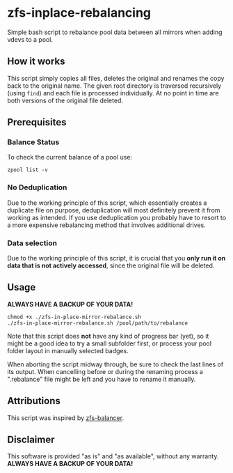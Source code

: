 # zfs-inplace-rebalancing
Simple bash script to rebalance pool data between all mirrors when adding vdevs to a pool.

## How it works

This script simply copies all files, deletes the original and renames the copy back to the original name. The given root directory is traversed recursively (using `find`) and each file is processed individually. At no point in time are both versions of the original file deleted.

## Prerequisites

### Balance Status

To check the current balance of a pool use:

```
zpool list -v
```

### No Deduplication

Due to the working principle of this script, which essentially creates a duplicate file on purpose, deduplication will most definitely prevent it from working as intended. If you use deduplication you probably have to resort to a more expensive rebalancing method that involves additional drives.

### Data selection

Due to the working principle of this script, it is crucial that you **only run it on data that is not actively accessed**, since the original file will be deleted.

## Usage

**ALWAYS HAVE A BACKUP OF YOUR DATA!**

```
chmod +x ./zfs-in-place-mirror-rebalance.sh
./zfs-in-place-mirror-rebalance.sh /pool/path/to/rebalance
```

Note that this script does **not** have any kind of progress bar (yet), so it might be a good idea to try a small subfolder first, or process your pool folder layout in manually selected badges.

When aborting the script midway through, be sure to check the last lines of its output. When cancelling before or during the renaming process a ".rebalance" file might be left and you have to rename it manually.

## Attributions

This script was inspired by [zfs-balancer](https://github.com/programster/zfs-balancer).

## Disclaimer

This software is provided "as is" and "as available", without any warranty.  
**ALWAYS HAVE A BACKUP OF YOUR DATA!**
